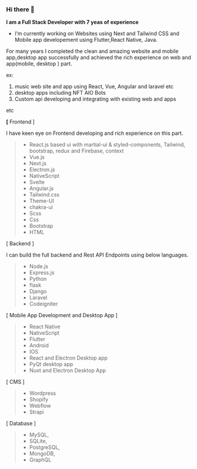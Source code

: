 ### Hi there 👋

**I am a Full Stack Developer with 7 yeas of experience**

- I’m currently working on Websites using Next and Tailwind CSS and Mobile app developement using Flutter,React Native, Java.

For many years I completed the clean and amazing website and mobile app,desktop app successfully and achieved the rich experience on web and app(mobile, desktop ) part.

ex: 
1. music web site and app using React, Vue, Angular and laravel etc
2. desktop apps including NFT AIO Bots
3. Custom api developing and integrating with existing web and apps

etc


**[** Frontend ] 

 I have keen eye on Frontend developing and rich  experience on this part.
 

> - React.js based ui with martial-ui & styled-components, Tailwind, bootstrap, redux and Firebase, context
> - Vue.js
> - Next.js
> - Electron.js
> - NativeScript
> - Svelte
> - Angular.js
> - Tailwind.css
> - Theme-UI
> - chakra-ui
> - Scss
> - Css
> - Bootstrap
> - HTML

[ Backend ]

I can build the full backend and  Rest API Endpoints using below languages.

> - Node.js
> - Express.js
> - Python
> - flask
> - Django
> - Laravel
> - Codeigniter

[ Mobile App Development and Desktop App ]

> - React Native
> - NativeScript
> - Flutter
> - Android
> - IOS
> - React and Electron Desktop app
> - PyQt desktop app
> - Nuxt and Electron Desktop App

[ CMS ]

> - Wordpress
> - Shopify
> - Webflow
> - Strapi

[ Database ]
> - MySQL,
> - SQLite,
> - PostgreSQL,
> - MongoDB,
> - GraphQL

<!--
**wangtiger317/wangtiger317** is a ✨ _special_ ✨ repository because its `README.md` (this file) appears on your GitHub profile.

Here are some ideas to get you started:

- 🔭 I’m currently working on ...
- 🌱 I’m currently learning ...
- 👯 I’m looking to collaborate on ...
- 🤔 I’m looking for help with ...
- 💬 Ask me about ...
- 📫 How to reach me: ...
- 😄 Pronouns: ...
- ⚡ Fun fact: ...
-->
